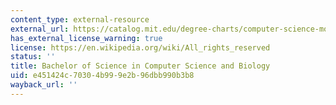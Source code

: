 ```yaml
---
content_type: external-resource
external_url: https://catalog.mit.edu/degree-charts/computer-science-molecular-biology-course-6-7/
has_external_license_warning: true
license: https://en.wikipedia.org/wiki/All_rights_reserved
status: ''
title: Bachelor of Science in Computer Science and Biology
uid: e451424c-7030-4b99-9e2b-96dbb990b3b8
wayback_url: ''
---
```

